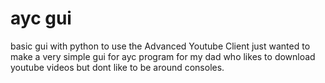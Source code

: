 # ayc gui 
 basic gui with python to use the Advanced Youtube Client
just wanted to make a very simple gui for ayc program for my dad who likes to download youtube videos but dont like to be around consoles.
